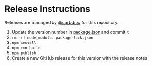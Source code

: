 # Release Instructions

Releases are managed by [@carbdrox](https://github.com/carbdrox) for this repository.

1. Update the version number in [package.json](./package.json) and commit it
2. `rm -rf node_modules package-lock.json`
3. `npm install`
4. `npm run build`
5. `npm publish`
6. Create a new GitHub release for this version with the release notes
